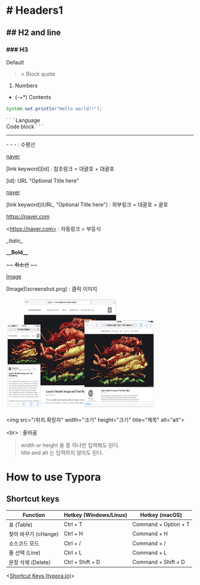 # \# Headers1
## \## H2 and line
### \### H3
Default
> \> Block quote 

1. Numbers

+ \(-+*) Contents

```java
System.out.println("Hello world!!");
```
\` \` \` Language <br> Code block \` \` \`

---
\- \- \-  : 수평선

[naver]

[naver]:https://naver.com	"Go to Naver"

\[link keyword][id]  : 참조링크 = 대괄호 + 대괄호

\[id]: URL "Optional Title here"

[naver](https://naver.com, "Go to Naver")

\[link keyword](URL, "Optional Title here") : 외부링크 = 대괄호 + 괄호

<https://naver.com>

\<https://naver.com> : 자동링크 = 부등식

_\_Italic\__ 

__\_\_Bold\_\___ 

\~\~ ~~취소선~~ \~\~ 

[Image](/screenshot.png)

\[Image](screenshot.png) : 클릭 이미지

<img src="/screenshot.png" width="400px" height="300px" title="예시" alt="alt">

\<img src="/위치.확장자" width="크기" height="크기" title="제목" alt="alt"> 

\<br> : 줄바꿈

> width or height 둘 중 하나만 입력해도 된다.<br>title and alt 는 입력하지 않아도 된다.

# How to use Typora

## Shortcut keys

| Function             | Hotkey (Windows/Linux) | Hotkey (macOS)       |
| -------------------- | ---------------------- | -------------------- |
| 표 (Table)           | Ctrl + T               | Command + Option + T |
| 찾아 바꾸기 (cHange) | Ctrl + H               | Command + H          |
| 소스코드 모드        | Ctrl + /               | Command + /          |
| 줄 선택 (Line)       | Ctrl + L               | Command + L          |
| 문장 삭제 (Delete)   | Ctrl + Shift + D       | Command + Shift + D  |

<[Shortcut Keys (typora.io)](https://support.typora.io/Shortcut-Keys/#change-shortcut-keys)>

